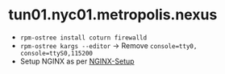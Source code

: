 # tun01.nyc01.metropolis.nexus

- `rpm-ostree install coturn firewalld`
- `rpm-ostree kargs --editor` -> Remove `console=tty0, console=ttyS0,115200`
- Setup NGINX as per [NGINX-Setup](https://github.com/Metropolis-nexus/NGINX-Setup)
